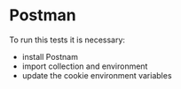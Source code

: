 # Postman
To run this tests it is necessary:
- install Postnam
- import collection and environment
- update the cookie environment variables
